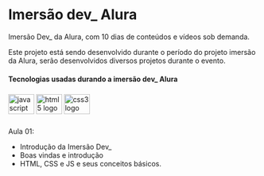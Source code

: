 # Imersão dev_ Alura
Imersão Dev_ da Alura, com 10 dias de conteúdos e vídeos sob demanda.

Este projeto está sendo desenvolvido durante o período do projeto imersão da Alura, serão desenvolvidos diversos projetos durante o evento.

<h4 align="left">Tecnologias usadas durando a imersão dev_ Alura</h4>

###

<div align="left">
  <img src="https://cdn.jsdelivr.net/gh/devicons/devicon/icons/javascript/javascript-original.svg" height="40" width="52" alt="javascript logo"  />
  <img src="https://cdn.jsdelivr.net/gh/devicons/devicon/icons/html5/html5-original.svg" height="40" width="52" alt="html5 logo"  />
  <img src="https://cdn.jsdelivr.net/gh/devicons/devicon/icons/css3/css3-original.svg" height="40" width="52" alt="css3 logo"  />
</div>

###

Aula 01:

- Introdução da Imersão Dev_
- Boas vindas e introdução
- HTML, CSS e JS e seus conceitos básicos.
